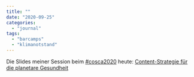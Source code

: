 ```yaml
---
title: ""
date: "2020-09-25"
categories: 
  - "journal"
tags: 
  - "barcamps"
  - "klimanotstand"
---
```


Die Slides meiner Session beim [#cosca2020](https://www.kompetenzzentrum-kommunikation.de/veranstaltungen/cosca20-4310/ "Digital und dezentral - das Content Strategy Camp 2020 kommt als Online-Event - Mittelstand 4.0-Kompetenzzentrum Kommunikation") heute: [Content-Strategie für die planetare Gesundheit](https://heinzwittenbrink.github.io/slides-contentstrategy4degrowth/cosca2020.html#/title-slide "Content-Strategie für die planetare Gesundheit")

